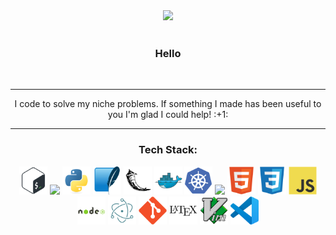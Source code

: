 <div align="center">
  <img src="https://media.giphy.com/media/11KzOet1ElBDz2/giphy.gif"></img>
  <br><br>
  <h3>Hello</h3>
  <img src="https://komarev.com/ghpvc/?username=Cocytus45&style=for-the-badge&color=blueviolet&label=🖖" alt=""/ width="60">
  <hr>
   <p>I code to solve my niche problems. If something I made has been useful to you I'm glad I could help! :+1:</p>
   <hr>
   <h3>Tech Stack:</h3>
   <img src="https://github.com/devicons/devicon/blob/master/icons/bash/bash-original.svg" width="45"></img>
   <img src="https://www.truenas.com/wp-content/uploads/2021/09/Scale.png" width="45"></img>
   <img src="https://github.com/devicons/devicon/blob/master/icons/python/python-original.svg" width="45"></img>
   <img src="https://github.com/devicons/devicon/blob/master/icons/sqlite/sqlite-original.svg" width="45"></img>
   <img src="https://github.com/devicons/devicon/blob/master/icons/flask/flask-original.svg" width="45"></img>
   <img src="https://github.com/devicons/devicon/blob/master/icons/docker/docker-original.svg" width="45"></img>
   <img src="https://github.com/devicons/devicon/blob/master/icons/kubernetes/kubernetes-plain.svg" width="45"></img>
   <img src="https://www.ranorex.com/wp-content/uploads/2021/12/lineicon_selenium.svg" width="45"></img>
   <img src="https://github.com/devicons/devicon/blob/master/icons/html5/html5-original.svg" width="45"></img>
   <img src="https://github.com/devicons/devicon/blob/master/icons/css3/css3-original.svg" width="45"></img>
   <img src="https://github.com/devicons/devicon/blob/master/icons/javascript/javascript-original.svg" width="45"></img>
   <img src="https://github.com/devicons/devicon/blob/master/icons/nodejs/nodejs-original-wordmark.svg" width="45"></img>
   <img src="https://github.com/devicons/devicon/blob/master/icons/electron/electron-original.svg" width="45"></img>
   <img src="https://github.com/devicons/devicon/blob/master/icons/git/git-original.svg" width="45"></img>
   <img src="https://github.com/devicons/devicon/blob/master/icons/latex/latex-original.svg" width="45"></img>
   <img src="https://github.com/devicons/devicon/blob/master/icons/vim/vim-original.svg" width="45"></img>
   <img src="https://github.com/devicons/devicon/blob/master/icons/vscode/vscode-original.svg" width="45"></img>
</div>

